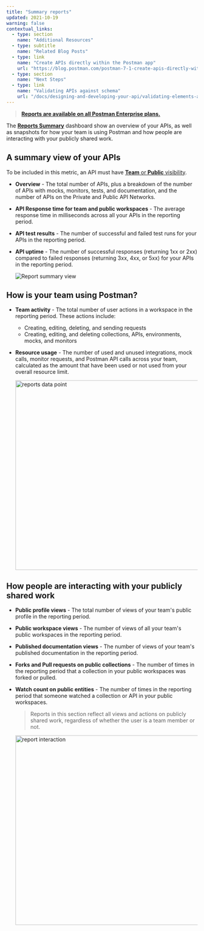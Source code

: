 ```yaml
---
title: "Summary reports"
updated: 2021-10-19
warning: false
contextual_links:
  - type: section
    name: "Additional Resources"
  - type: subtitle
    name: "Related Blog Posts"
  - type: link
    name: "Create APIs directly within the Postman app"
    url: "https://blog.postman.com/postman-7-1-create-apis-directly-within-the-postman-app/"
  - type: section
    name: "Next Steps"
  - type: link
    name: "Validating APIs against schema"
    url: "/docs/designing-and-developing-your-api/validating-elements-against-schema/"
---
```


> [__Reports are available on all Postman Enterprise plans.__](https://www.postman.com/pricing)

The [**Reports Summary**](https://go.postman.co/reports/summary) dashboard show an overview of your APIs, as well as snapshots for how your team is using Postman and how people are interacting with your publicly shared work.

## A summary view of your APIs

To be included in this metric, an API must have [**Team** or **Public** visibility](/docs/collaborating-in-postman/using-workspaces/managing-workspaces/#changing-workspace-visibility).

* **Overview** - The total number of APIs, plus a breakdown of the number of APIs with mocks, monitors, tests, and documentation, and the number of APIs on the Private and Public API Networks.
* **API Response time for team and public workspaces** - The average response time in milliseconds across all your APIs in the reporting period.
* **API test results** - The number of successful and failed test runs for your APIs in the reporting period.
* **API uptime** - The number of successful responses (returning 1xx or 2xx) compared to failed responses (returning 3xx, 4xx, or 5xx) for your APIs in the reporting period.

    <img src="https://assets.postman.com/postman-docs/reporting-summary-view-apis.jpg" alt="Report summary view" />

## How is your team using Postman?

* **Team activity** - The total number of user actions in a workspace in the reporting period. These actions include:
    * Creating, editing, deleting, and sending requests
    * Creating, editing, and deleting collections, APIs, environments, mocks, and monitors
* **Resource usage** - The number of used and unused integrations, mock calls, monitor requests, and Postman API calls across your team, calculated as the amount that have been used or not used from your overall resource limit.

    <img src="https://assets.postman.com/postman-docs/reporting-summary-team-use.jpg" alt="reports data point" width="500px" />

## How people are interacting with your publicly shared work

* **Public profile views** - The total number of views of your team's public profile in the reporting period.
* **Public workspace views** - The number of views of all your team's public workspaces in the reporting period.
* **Published documentation views** - The number of views of your team's published documentation in the reporting period.
* **Forks and Pull requests on public collections** - The number of times in the reporting period that a collection in your public workspaces was forked or pulled.
* **Watch count on public entities** - The number of times in the reporting period that someone watched a collection or API in your public workspaces.

    > Reports in this section reflect all views and actions on publicly shared work, regardless of whether the user is a team member or not.

    <img src="https://assets.postman.com/postman-docs/reporting-summary-interaction.jpg" alt="report interaction" width="500px" />
